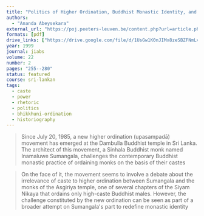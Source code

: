 ```yaml
---
title: "Politics of Higher Ordination, Buddhist Monastic Identity, and Leadership in Sri Lanka"
authors:
  - "Ananda Abeysekara"
external_url: "https://poj.peeters-leuven.be/content.php?url=article.php&id=3275081&journal_code=JIABS&download=no"
formats: [pdf]
drive_links: ["https://drive.google.com/file/d/1UsGw1K0nJIMx8zeSBZFNmLvJO1X7pszD/view?usp=drivesdk"]
year: 1999
journal: jiabs
volume: 22
number: 2
pages: "255--280"
status: featured
course: sri-lankan
tags:
  - caste
  - power
  - rhetoric
  - politics
  - bhikkhuni-ordination
  - historiography
---
```


> Since July 20, 1985, a new higher ordination (upasampadā) movement
has emerged at the Dambulla Buddhist temple in Sri Lanka. The architect of this movement, a Sinhala Buddhist monk named Inamaluwe Sumangala, challenges the contemporary Buddhist monastic practice of ordaining monks on the basis of their castes

> On the face of it, the movement seems to involve a debate about the irrelevance of caste to higher ordination between Sumangala and the monks of the Asgiriya temple, one of several chapters of the Siyam Nikaya that ordains only high-caste Buddhist males. However, the challenge constituted by the new ordination can be seen as part of a broader attempt on Sumangala's part to redefine monastic identity

